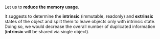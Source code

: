 Let us to **reduce the memory usage**.

It suggests to determine the **intrinsic** (immutable, readonly) and **extrinsic** states of the object and split them to leave objects only with intrinsic state. Doing so, we would decrease the overall number of duplicated information (**intrinsic** will be shared via single object).





